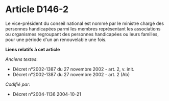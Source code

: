 # Article D146-2

Le vice-président du conseil national est nommé par le ministre chargé des personnes handicapées parmi les membres
représentant les associations ou organismes regroupant des personnes handicapées ou leurs familles, pour une période d'un an
renouvelable une fois.

**Liens relatifs à cet article**

_Anciens textes_:

  - Décret n°2002-1387 du 27 novembre 2002 - art. 2, v. init.
  - Décret n°2002-1387 du 27 novembre 2002 - art. 2 (Ab)

_Codifié par_:

  - Décret n°2004-1136 2004-10-21
